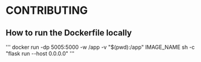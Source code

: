# CONTRIBUTING

## How to run the Dockerfile locally

'''
docker run -dp 5005:5000 -w /app -v "$(pwd):/app" IMAGE_NAME sh -c "flask run --host 0.0.0.0"
'''